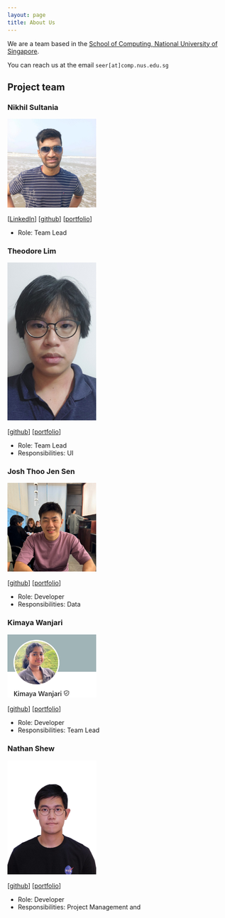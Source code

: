 ```yaml
---
layout: page
title: About Us
---
```


We are a team based in the [School of Computing, National University of Singapore](https://www.comp.nus.edu.sg).

You can reach us at the email `seer[at]comp.nus.edu.sg`

## Project team

### Nikhil Sultania

<img src="images/timenikhil.png" width="200px">

[[LinkedIn](www.linkedin.com/in/timenikhil)]
[[github](https://github.com/Timenikhil)]
[[portfolio](team/NikhilSultania.md)]

* Role: Team Lead

### Theodore Lim

<img src="images/obrona.png" width="200px">

[[github](http://github.com/johndoe)]
[[portfolio](team/kimxw.md)]

* Role: Team Lead
* Responsibilities: UI

### Josh Thoo Jen Sen

<img src="images/joshthoo.png" width="200px">

[[github](http://github.com/joshthoo)] [[portfolio](team/johndoe.md)]

* Role: Developer
* Responsibilities: Data

### Kimaya Wanjari

<img src="images/kimxw.png" width="200px">

[[github](http://github.com/kimxw)]
[[portfolio](team/kimxw.md)]

* Role: Developer
* Responsibilities: Team Lead

### Nathan Shew

<img src="images/nathanshew.png" width="200px">

[[github](http://github.com/nathanshew)]
[[portfolio](team/nathanshew.md)]

* Role: Developer
* Responsibilities: Project Management and
